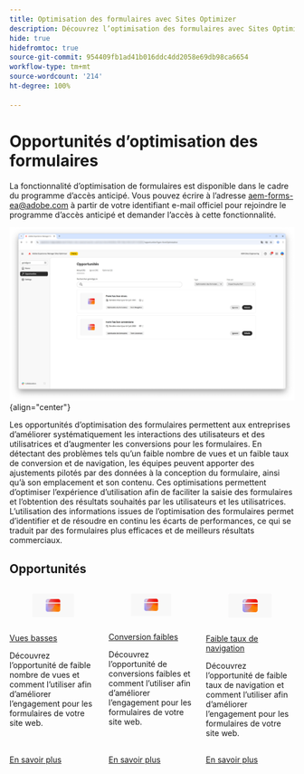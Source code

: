 ```yaml
---
title: Optimisation des formulaires avec Sites Optimizer
description: Découvrez l’optimisation des formulaires avec Sites Optimizer.
hide: true
hidefromtoc: true
source-git-commit: 954409fb1ad41b016ddc4dd2058e69db98ca6654
workflow-type: tm+mt
source-wordcount: '214'
ht-degree: 100%

---
```



# Opportunités d’optimisation des formulaires

<span class="preview"> La fonctionnalité d’optimisation de formulaires est disponible dans le cadre du programme d’accès anticipé. Vous pouvez écrire à l’adresse aem-forms-ea@adobe.com à partir de votre identifiant e-mail officiel pour rejoindre le programme d’accès anticipé et demander l’accès à cette fonctionnalité. </span>

<!-- [!VIDEO](https://video.tv.adobe.com/v/3469472/) -->

![Opportunités d’optimisation des formulaires](./assets/form-optimization/hero.png){align="center"}

Les opportunités d’optimisation des formulaires permettent aux entreprises d’améliorer systématiquement les interactions des utilisateurs et des utilisatrices et d’augmenter les conversions pour les formulaires. En détectant des problèmes tels qu’un faible nombre de vues et un faible taux de conversion et de navigation, les équipes peuvent apporter des ajustements pilotés par des données à la conception du formulaire, ainsi qu’à son emplacement et son contenu. Ces optimisations permettent d’optimiser l’expérience d’utilisation afin de faciliter la saisie des formulaires et l’obtention des résultats souhaités par les utilisateurs et les utilisatrices. L’utilisation des informations issues de l’optimisation des formulaires permet d’identifier et de résoudre en continu les écarts de performances, ce qui se traduit par des formulaires plus efficaces et de meilleurs résultats commerciaux.

## Opportunités

<!-- CARDS
 
* ../documentation/opportunities/low-views.md
  {title=Low views}
  {image=../assets/common/card-bag.png}
* ../documentation/opportunities/low-conversions.md
  {title=Low conversions}
  {image=../assets/common/card-bag.png}

--->
<!-- START CARDS HTML - DO NOT MODIFY BY HAND -->
<div class="columns">
    <div class="column is-half-tablet is-half-desktop is-one-third-widescreen" aria-label="Low views">
        <div class="card" style="height: 100%; display: flex; flex-direction: column; height: 100%;">
            <div class="card-image">
                <figure class="image x-is-16by9">
                    <a href="../documentation/opportunities/low-views.md" title="Vues basses" target="_blank" rel="referrer">
                        <img class="is-bordered-r-small" src="../assets/common/card-conversion.png" alt="Vues basses"
                             style="width: 100%; aspect-ratio: 16 / 9; object-fit: cover; overflow: hidden; display: block; margin: auto;">
                    </a>
                </figure>
            </div>
            <div class="card-content is-padded-small" style="display: flex; flex-direction: column; flex-grow: 1; justify-content: space-between;">
                <div class="top-card-content">
                    <p class="headline is-size-6 has-text-weight-bold">
                        <a href="../documentation/opportunities/low-views.md" target="_blank" rel="referrer" title="Vues basses">Vues basses</a>
                    </p>
                    <p class="is-size-6">Découvrez l’opportunité de faible nombre de vues et comment l’utiliser afin d’améliorer l’engagement pour les formulaires de votre site web.</p>
                </div>
                <a href="../documentation/opportunities/low-views.md" target="_blank" rel="referrer" class="spectrum-Button spectrum-Button--outline spectrum-Button--primary spectrum-Button--sizeM" style="align-self: flex-start; margin-top: 1rem;">
<span class="spectrum-Button-label has-no-wrap has-text-weight-bold">En savoir plus</span>
</a>
            </div>
        </div>
    </div>
    <div class="column is-half-tablet is-half-desktop is-one-third-widescreen" aria-label="Low conversions">
        <div class="card" style="height: 100%; display: flex; flex-direction: column; height: 100%;">
            <div class="card-image">
                <figure class="image x-is-16by9">
                    <a href="../documentation/opportunities/low-conversions.md" title="Conversions faibles" target="_blank" rel="referrer">
                        <img class="is-bordered-r-small" src="../assets/common/card-conversion.png" alt="Conversions faibles"
                             style="width: 100%; aspect-ratio: 16 / 9; object-fit: cover; overflow: hidden; display: block; margin: auto;">
                    </a>
                </figure>
            </div>
            <div class="card-content is-padded-small" style="display: flex; flex-direction: column; flex-grow: 1; justify-content: space-between;">
                <div class="top-card-content">
                    <p class="headline is-size-6 has-text-weight-bold">
                        <a href="../documentation/opportunities/low-conversions.md" target="_blank" rel="referrer" title="Conversions faibles">Conversion faibles</a>
                    </p>
                    <p class="is-size-6">Découvrez l’opportunité de conversions faibles et comment l’utiliser afin d’améliorer l’engagement pour les formulaires de votre site web.</p>
                </div>
                <a href="../documentation/opportunities/low-conversions.md" target="_blank" rel="referrer" class="spectrum-Button spectrum-Button--outline spectrum-Button--primary spectrum-Button--sizeM" style="align-self: flex-start; margin-top: 1rem;">
<span class="spectrum-Button-label has-no-wrap has-text-weight-bold">En savoir plus</span>
</a>
            </div>
        </div>
    </div>
    <div class="column is-half-tablet is-half-desktop is-one-third-widescreen" aria-label="Low navigation">
        <div class="card" style="height: 100%; display: flex; flex-direction: column; height: 100%;">
            <div class="card-image">
                <figure class="image x-is-16by9">
                    <a href="../documentation/opportunities/low-navigation.md" title="Faible taux de navigation" target="_blank" rel="referrer">
                        <img class="is-bordered-r-small" src="../assets/common/card-conversion.png" alt="Faible taux de navigation"
                             style="width: 100%; aspect-ratio: 16 / 9; object-fit: cover; overflow: hidden; display: block; margin: auto;">
                    </a>
                </figure>
            </div>
            <div class="card-content is-padded-small" style="display: flex; flex-direction: column; flex-grow: 1; justify-content: space-between;">
                <div class="top-card-content">
                    <p class="headline is-size-6 has-text-weight-bold">
                        <a href="../documentation/opportunities/low-navigation.md" target="_blank" rel="referrer" title="Problèmes d’accessibilité">Faible taux de navigation</a>
                    </p>
                    <p class="is-size-6">Découvrez l’opportunité de faible taux de navigation et comment l’utiliser afin d’améliorer l’engagement pour les formulaires de votre site web.</p>
                </div>
                <a href="../documentation/opportunities/low-navigation.md" target="_blank" rel="referrer" class="spectrum-Button spectrum-Button--outline spectrum-Button--primary spectrum-Button--sizeM" style="align-self: flex-start; margin-top: 1rem;">
<span class="spectrum-Button-label has-no-wrap has-text-weight-bold">En savoir plus</span>
</a>
            </div>
        </div>
    </div>
</div>
<!-- END CARDS HTML - DO NOT MODIFY BY HAND -->
